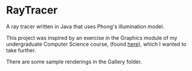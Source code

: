 # RayTracer
A ray tracer written in Java that uses Phong's illumination model.

This project was inspired by an exercise in the Graphics module of my undergraduate Computer Science course, (found [here](https://www.cl.cam.ac.uk/teaching/2122/Graphics/)), which I wanted to take further.

There are some sample renderings in the Gallery folder.
